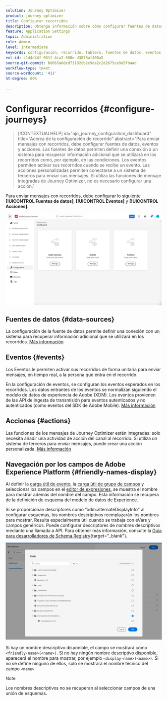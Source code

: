 ```yaml
---
solution: Journey Optimizer
product: journey optimizer
title: Configurar recorridos
description: Obtenga información sobre cómo configurar fuentes de datos, eventos y acciones
feature: Application Settings
topic: Administration
role: Admin
level: Intermediate
keywords: configuración, recorrido, tablero, fuentes de datos, eventos, acciones
exl-id: c144d44f-031f-4ca2-800e-d3878af400a5
source-git-commit: b8065a68ed73102cb2c9da2c2d2675ce8e5fbaad
workflow-type: tm+mt
source-wordcount: '411'
ht-degree: 80%

---
```


# Configurar recorridos {#configure-journeys}

>[!CONTEXTUALHELP]
>id="ajo_journey_configuration_dashboard"
>title="Acerca de la configuración de recorrido"
>abstract="Para enviar mensajes con recorridos, debe configurar fuentes de datos, eventos y acciones. Las fuentes de datos permiten definir una conexión a un sistema para recuperar información adicional que se utilizará en los recorridos como, por ejemplo, en las condiciones. Los eventos permiten activar sus recorridos cuando se recibe un evento. Las acciones personalizadas permiten conectarse a un sistema de terceros para enviar sus mensajes. Si utiliza las funciones de mensaje integradas de Journey Optimizer, no es necesario configurar una acción."

Para enviar mensajes con recorridos, debe configurar lo siguiente **[!UICONTROL Fuentes de datos]**, **[!UICONTROL Eventos]** y **[!UICONTROL Acciones]**.

![](assets/admin-menu.png)

## Fuentes de datos {#data-sources}

La configuración de la fuente de datos permite definir una conexión con un sistema para recuperar información adicional que se utilizará en los recorridos. [Más información](../../using/datasource/about-data-sources.md)

## Eventos {#events}

Los Eventos le permiten activar sus recorridos de forma unitaria para enviar mensajes, en tiempo real, a la persona que entra en el recorrido.

En la configuración de eventos, se configuran los eventos esperados en los recorridos. Los datos entrantes de los eventos se normalizan siguiendo el modelo de datos de experiencia de Adobe (XDM). Los eventos provienen de las API de ingesta de transmisión para eventos autenticados y no autenticados (como eventos del SDK de Adobe Mobile). [Más información](../../using/event/about-events.md)

## Acciones {#actions}

Las funciones de los mensajes de Journey Optimizer están integradas: solo necesita añadir una actividad de acción del canal al recorrido. Si utiliza un sistema de terceros para enviar mensajes, puede crear una acción personalizada. [Más información](../../using/action/action.md)

## Navegación por los campos de Adobe Experience Platform {#friendly-names-display}

Al definir la [carga útil de evento](../event/about-creating.md#define-the-payload-fields), la [carga útil de grupo de campos](../datasource/configure-data-sources.md#define-field-groups) y seleccionar los campos en el [editor de expresiones](../building-journeys/expression/expressionadvanced.md), se muestra el nombre para mostrar además del nombre del campo. Esta información se recupera de la definición de esquema del modelo de datos de Experience.

Si se proporcionan descriptores como &quot;xdm:alternateDisplayInfo&quot; al configurar esquemas, los nombres descriptivos reemplazarán los nombres para mostrar. Resulta especialmente útil cuando se trabaja con eVars y campos genéricos. Puede configurar descriptores de nombres descriptivos mediante una llamada a API. Para obtener más información, consulte la [Guía para desarrolladores de Schema Registry](https://experienceleague.adobe.com/docs/experience-platform/xdm/api/getting-started.html?lang=es){target="_blank"}.

![](assets/xdm-from-descriptors.png)

Si hay un nombre descriptivo disponible, el campo se mostrará como `<friendly-name>(<name>)`. Si no hay ningún nombre descriptivo disponible, aparecerá el nombre para mostrar, por ejemplo `<display-name>(<name>)`. Si no se define ninguno de ellos, solo se mostrará el nombre técnico del campo `<name>`.

>[!NOTE]
>
>Los nombres descriptivos no se recuperan al seleccionar campos de una unión de esquemas.
